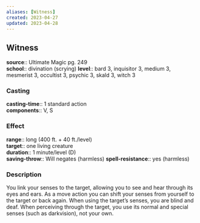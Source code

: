 ```yaml
---
aliases: [Witness]
created: 2023-04-27
updated: 2023-04-28
---
```


## Witness

**source**:: Ultimate Magic pg. 249  
**school**:: divination (scrying)
**level**:: bard 3, inquisitor 3, medium 3, mesmerist 3, occultist 3, psychic 3, skald 3, witch 3

### Casting

**casting-time**:: 1 standard action  
**components**:: V, S

### Effect

**range**:: long (400 ft. + 40 ft./level)  
**target**:: one living creature  
**duration**:: 1 minute/level (D)  
**saving-throw**:: Will negates (harmless)
**spell-resistance**:: yes (harmless)

### Description

You link your senses to the target, allowing you to see and hear through its eyes and ears. As a move action you can shift your senses from yourself to the target or back again. When using the target’s senses, you are blind and deaf. When perceiving through the target, you use its normal and special senses (such as darkvision), not your own.
